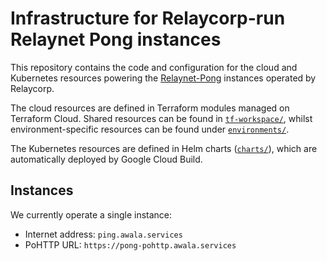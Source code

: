 # Infrastructure for Relaycorp-run Relaynet Pong instances

This repository contains the code and configuration for the cloud and Kubernetes resources powering the [Relaynet-Pong](https://docs.relaycorp.tech/relaynet-pong/) instances operated by Relaycorp.

The cloud resources are defined in Terraform modules managed on Terraform Cloud. Shared resources can be found in [`tf-workspace/`](./tf-workspace), whilst environment-specific resources can be found under [`environments/`](./environments).

The Kubernetes resources are defined in Helm charts ([`charts/`](./charts)), which are automatically deployed by Google Cloud Build.

## Instances

We currently operate a single instance:

- Internet address: `ping.awala.services`
- PoHTTP URL: `https://pong-pohttp.awala.services`
